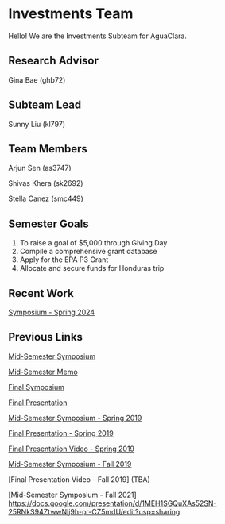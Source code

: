 # Investments Team
Hello! We are the Investments Subteam for AguaClara.

## Research Advisor
Gina Bae (ghb72)

## Subteam Lead
Sunny Liu (kl797)

## Team Members

Arjun Sen (as3747)

Shivas Khera (sk2692)

Stella Canez (smc449)


## Semester Goals
1. To raise a goal of $5,000 through Giving Day
2. Compile a comprehensive grant database
3. Apply for the EPA P3 Grant
4. Allocate and secure funds for Honduras trip

## Recent Work
[Symposium - Spring 2024](https://docs.google.com/presentation/d/1xuzQmz-yZXePNyjlguRKPEvMoLdRDYlANksS7iuob9g/edit?usp=drive_link)

## Previous Links

[Mid-Semester Symposium](https://docs.google.com/presentation/d/1fSfu31Kt1ClVReuWGEF3kZqZzbG76lUMSZEKSdc7eFs/edit?usp=sharing)

[Mid-Semester Memo](https://docs.google.com/document/d/1u37sXH73nDevr-YWyTNWnN9L0W_iuBm-qfPT0j_BdWA/edit?usp=sharing)

[Final Symposium](https://docs.google.com/presentation/d/1ryxtot8Tcogb7Gez3Ab-QqY52U_zzSmNzNiJrnKori4/edit?usp=sharing)

[Final Presentation](https://www.youtube.com/watch?v=5x5J13468EE)

[Mid-Semester Symposium - Spring 2019](https://docs.google.com/presentation/d/16QWAlImwWX9EESEmMR5Q6C7n9oDC_nIo1DPWbvQ2OK8/edit#slide=id.g34c30208cd_0_0)

[Final Presentation - Spring 2019](https://docs.google.com/presentation/u/1/d/1C7YCzAPxdvptem2jzKj_Z-6Qx8kA7j4YEkXr4iAx0zI/edit?ts=5ccb54b3#slide=id.g2a28fe0b67_0_17)

[Final Presentation Video - Spring 2019](https://www.youtube.com/watch?v=0Rhn808rNnM&list=PLhsGtpY8ipdZL4lExJA8KC0zCkaxwfs8R&index=24&t=0s)

[Mid-Semester Symposium - Fall 2019](https://docs.google.com/presentation/d/1WEmfq-1IXo0NoRUEtoY8QUeWT-AoNaGrgk-wYI7-tl4/edit?usp=sharing)

[Final Presentation Video - Fall 2019] (TBA)

[Mid-Semester Symposium - Fall 2021] https://docs.google.com/presentation/d/1MEH1SGQuXAs52SN-25RNkS94ZtwwNlj9h-pr-CZ5mdU/edit?usp=sharing
